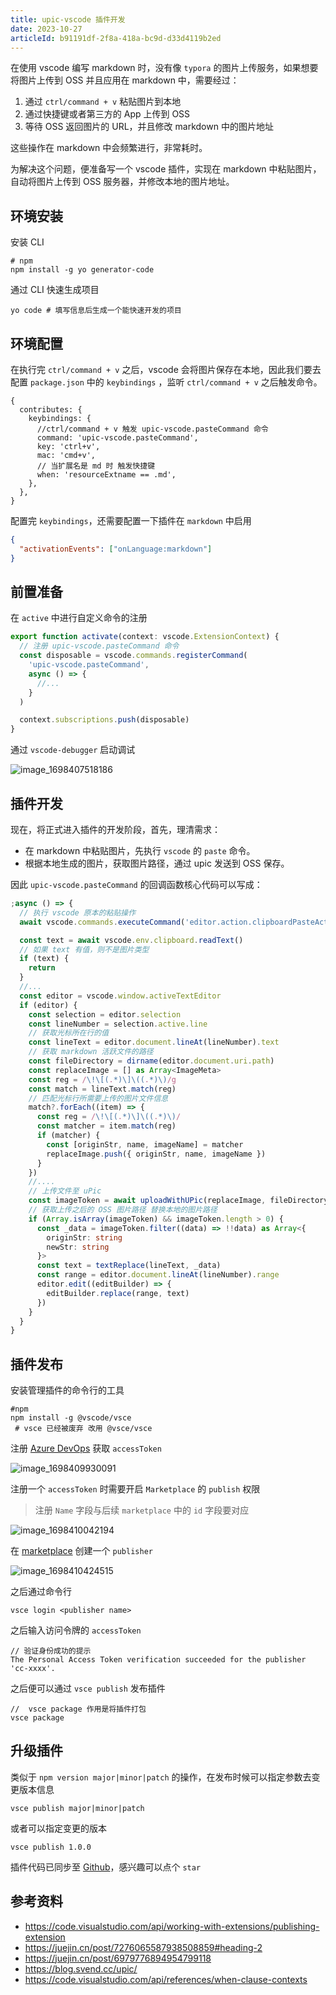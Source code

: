```yaml
---
title: upic-vscode 插件开发
date: 2023-10-27
articleId: b91191df-2f8a-418a-bc9d-d33d4119b2ed
---
```


在使用 vscode 编写 markdown 时，没有像 `typora` 的图片上传服务，如果想要将图片上传到 OSS 并且应用在 markdown 中，需要经过：

1. 通过 `ctrl/command + v` 粘贴图片到本地
2. 通过快捷键或者第三方的 App 上传到 OSS
3. 等待 OSS 返回图片的 URL，并且修改 markdown 中的图片地址

这些操作在 markdown 中会频繁进行，非常耗时。

为解决这个问题，便准备写一个 vscode 插件，实现在 markdown 中粘贴图片，自动将图片上传到 OSS 服务器，并修改本地的图片地址。

## 环境安装

安装 CLI

```Shell
# npm
npm install -g yo generator-code
```

通过 CLI 快速生成项目

```Shell
yo code # 填写信息后生成一个能快速开发的项目
```

## 环境配置

在执行完 `ctrl/command + v` 之后，vscode 会将图片保存在本地，因此我们要去配置 `package.json` 中的 `keybindings`
，监听 `ctrl/command + v` 之后触发命令。

```json5
{
  contributes: {
    keybindings: {
      //ctrl/command + v 触发 upic-vscode.pasteCommand 命令
      command: 'upic-vscode.pasteCommand',
      key: 'ctrl+v',
      mac: 'cmd+v',
      // 当扩展名是 md 时 触发快捷键
      when: 'resourceExtname == .md',
    },
  },
}
```

配置完 `keybindings`，还需要配置一下插件在 `markdown` 中启用

```json
{
  "activationEvents": ["onLanguage:markdown"]
}
```

## 前置准备

在 `active` 中进行自定义命令的注册

```ts
export function activate(context: vscode.ExtensionContext) {
  // 注册 upic-vscode.pasteCommand 命令
  const disposable = vscode.commands.registerCommand(
    'upic-vscode.pasteCommand',
    async () => {
      //...
    }
  )

  context.subscriptions.push(disposable)
}
```

通过 `vscode-debugger` 启动调试

![image_1698407518186](https://pic.jxwazx.cn/oss/file/WPJTOOANlAvXos4EJeb0m/2023-10-27/image_1698407518186.png)

## 插件开发

现在，将正式进入插件的开发阶段，首先，理清需求：

- 在 markdown 中粘贴图片，先执行 `vscode` 的 `paste` 命令。
- 根据本地生成的图片，获取图片路径，通过 upic 发送到 OSS 保存。

因此 `upic-vscode.pasteCommand` 的回调函数核心代码可以写成：

```ts
;async () => {
  // 执行 vscode 原本的粘贴操作
  await vscode.commands.executeCommand('editor.action.clipboardPasteAction')

  const text = await vscode.env.clipboard.readText()
  // 如果 text 有值，则不是图片类型
  if (text) {
    return
  }
  //...
  const editor = vscode.window.activeTextEditor
  if (editor) {
    const selection = editor.selection
    const lineNumber = selection.active.line
    // 获取光标所在行的值
    const lineText = editor.document.lineAt(lineNumber).text
    // 获取 markdown 活跃文件的路径
    const fileDirectory = dirname(editor.document.uri.path)
    const replaceImage = [] as Array<ImageMeta>
    const reg = /\!\[(.*)\]\((.*)\)/g
    const match = lineText.match(reg)
    // 匹配光标行所需要上传的图片文件信息
    match?.forEach((item) => {
      const reg = /\!\[(.*)\]\((.*)\)/
      const matcher = item.match(reg)
      if (matcher) {
        const [originStr, name, imageName] = matcher
        replaceImage.push({ originStr, name, imageName })
      }
    })
    //....
    // 上传文件至 uPic
    const imageToken = await uploadWithUPic(replaceImage, fileDirectory)
    // 获取上传之后的 OSS 图片路径 替换本地的图片路径
    if (Array.isArray(imageToken) && imageToken.length > 0) {
      const _data = imageToken.filter((data) => !!data) as Array<{
        originStr: string
        newStr: string
      }>
      const text = textReplace(lineText, _data)
      const range = editor.document.lineAt(lineNumber).range
      editor.edit((editBuilder) => {
        editBuilder.replace(range, text)
      })
    }
  }
}
```

## 插件发布

安装管理插件的命令行的工具

```Shell
#npm
npm install -g @vscode/vsce
 # vsce 已经被废弃 改用 @vsce/vsce
```

注册 [Azure DevOps](https://dev.azure.com/) 获取 `accessToken`

![image_1698409930091](https://pic.jxwazx.cn/oss/file/WPJTOOANlAvXos4EJeb0m/2023-10-27/image_1698409930091.png)

注册一个 `accessToken` 时需要开启 `Marketplace` 的 `publish` 权限

> 注册 `Name` 字段与后续 `marketplace` 中的 `id` 字段要对应

![image_1698410042194](https://pic.jxwazx.cn/oss/file/WPJTOOANlAvXos4EJeb0m/2023-10-27/image_1698410042194.png)

在 [marketplace](https://marketplace.visualstudio.com/manage/createpublisher) 创建一个 `publisher`

![image_1698410424515](https://pic.jxwazx.cn/oss/file/WPJTOOANlAvXos4EJeb0m/2023-10-27/image_1698410424515.png)

之后通过命令行

```Shell
vsce login <publisher name>
```

之后输入访问令牌的 `accessToken`

```Shell
// 验证身份成功的提示
The Personal Access Token verification succeeded for the publisher 'cc-xxxx'.
```

之后便可以通过 `vsce publish` 发布插件

```Shell
//  vsce package 作用是将插件打包
vsce package
```

## 升级插件

类似于 `npm version major|minor|patch` 的操作，在发布时候可以指定参数去变更版本信息

```Shell
vsce publish major|minor|patch
```

或者可以指定变更的版本

```Shell
vsce publish 1.0.0
```

插件代码已同步至 [Github](https://github.com/cc-hearts/upic-vscode.git)，感兴趣可以点个 `star`

## 参考资料

- <https://code.visualstudio.com/api/working-with-extensions/publishing-extension>
- <https://juejin.cn/post/7276065587938508859#heading-2>
- <https://juejin.cn/post/6979776894954799118>
- <https://blog.svend.cc/upic/>
- <https://code.visualstudio.com/api/references/when-clause-contexts>
